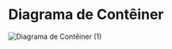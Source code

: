 # Diagrama de Contêiner


![Diagrama de Contêiner (1)](https://github.com/ICEI-PUC-Minas-PMV-SInt/pmv-sint-2024-1-e4-proj-dist-t1-time2-mindassist/assets/74074456/d430808f-aabb-42cf-8416-609b6fad6c21)
